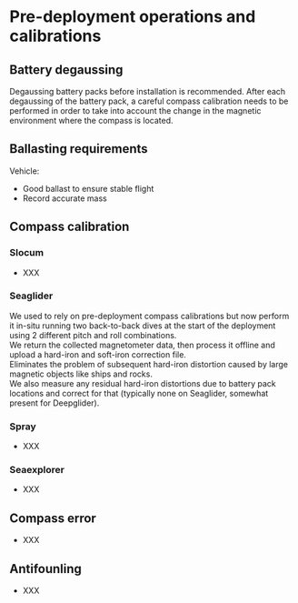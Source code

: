 # Pre-deployment operations and calibrations

## Battery degaussing
Degaussing battery packs before installation is recommended. 
After each degaussing of the battery pack, a careful compass calibration needs to be performed in order to take into account the change in the magnetic environment where the compass is located.

## Ballasting requirements
Vehicle: 
- Good ballast to ensure stable flight
- Record accurate mass

## Compass calibration

### Slocum
- XXX

### Seaglider
We used to rely on pre-deployment compass calibrations but now perform it in-situ running two back-to-back dives at the start of the deployment using 2 different pitch and roll combinations.  
We return the collected magnetometer data, then process it offline and upload a hard-iron and soft-iron correction file.  
Eliminates the problem of subsequent hard-iron distortion caused by large magnetic objects like ships and rocks.  
We also measure any residual hard-iron distortions due to battery pack locations and correct for that (typically none on Seaglider, somewhat present for Deepglider).

### Spray
- XXX

### Seaexplorer
- XXX

## Compass error
- XXX

## Antifounling
- XXX



